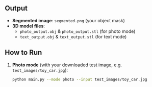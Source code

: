 ## Output

- **Segmented image**: `segmented.png` (your object mask)
- **3D model files**:  
  - `photo_output.obj` & `photo_output.stl` (for photo mode)  
  - `text_output.obj` & `text_output.stl` (for text mode)

## How to Run

1. **Photo mode** (with your downloaded test image, e.g. `test_images/toy_car.jpg`):
   ```bash
   python main.py --mode photo --input test_images/toy_car.jpg

